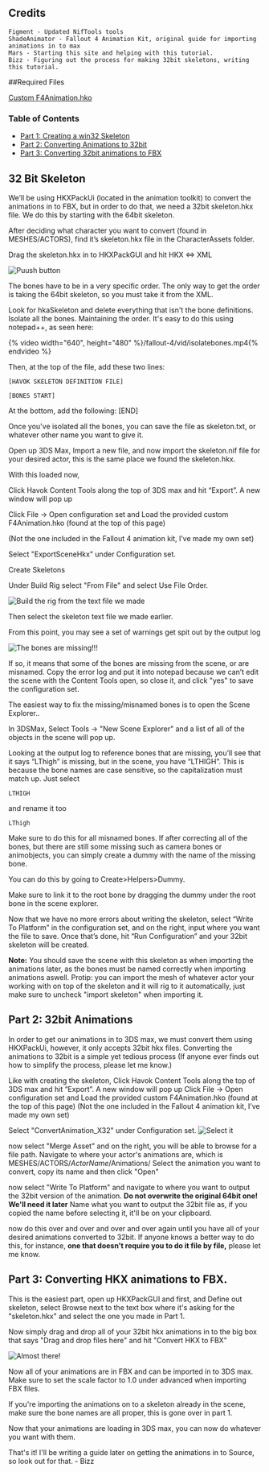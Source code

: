 ## Credits
	Figment - Updated NifTools tools
	ShadeAnimator - Fallout 4 Animation Kit, original guide for importing animations in to max
	Mars - Starting this site and helping with this tutorial.
	Bizz - Figuring out the process for making 32bit skeletons, writing this tutorial.

##Required Files

[Custom F4Animation.hko](/fallout-4/file/F4Animation.hko)

### Table of Contents
* [Part 1: Creating a win32 Skeleton](#animations.md#32-bit-skeleton)
* [Part 2: Converting Animations to 32bit](#animations.md#part-2-32bit-animations)
* [Part 3: Converting 32bit animations to FBX](#animations.md#part-3-converting-hkx-animations-to-fbx)

## 32 Bit Skeleton

We’ll be using HKXPackUi (located in the animation toolkit)  to convert the animations in to FBX, but in order to do that, we need a 32bit skeleton.hkx file. We do this by starting with the 64bit skeleton.

After deciding what character you want to convert (found in MESHES/ACTORS), find it’s skeleton.hkx file in the CharacterAssets folder.

Drag the skeleton.hkx in to HKXPackGUI and hit HKX <=> XML

![Puush button](/fallout-4/img/hkxpackGUI.png)


The bones have to be in a very specific order. The only way to get the order is taking the 64bit skeleton, so you must take it from the XML.

Look for hkaSkeleton and delete everything that isn't the bone definitions.
Isolate all the bones. Maintaining the order. It's easy to do this using notepad++, as seen here:

{% video width="640", height="480" %}/fallout-4/vid/isolatebones.mp4{% endvideo %}

Then, at the top of the file, add these two lines:

	[HAVOK SKELETON DEFINITION FILE]

	[BONES START]

At the bottom, add the following:
	[END]

Once you've isolated all the bones, you can save the file as skeleton.txt, or whatever other name you want to give it.

Open up 3DS Max, Import a new file, and now import the skeleton.nif file for your desired actor, this is the same place we found the skeleton.hkx.

With this loaded now,

Click Havok Content Tools along the top of 3DS max and hit “Export”. A new window will pop up

Click File -> Open configuration set and Load the provided custom F4Animation.hko (found at the top of this page)

(Not the one included in the Fallout 4 animation kit, I’ve made my own set)

Select "ExportSceneHkx" under Configuration set.

Create Skeletons

Under Build Rig select "From File" and select Use File Order.

![Build the rig from the text file we made](/fallout-4/img/buildarig.png)

Then select the skeleton text file we made earlier.

From this point, you may see a set of warnings get spit out by the output log

![The bones are missing!!!](/fallout-4/img/MissingBones.png)

If so, it means that some of the bones are missing from the scene, or are misnamed. Copy the error log and put it into notepad because we can’t edit the scene with the Content Tools open, so close it, and click "yes" to save the configuration set.

The easiest way to fix the missing/misnamed bones is to open the Scene Explorer..


In 3DSMax,
Select Tools -> "New Scene Explorer" and a list of all of the objects in the scene will pop up.

Looking at the output log to reference bones that are missing, you’ll see that it says “LThigh” is missing, but in the scene, you have “LTHIGH”. This is because the bone names are case sensitive, so the capitalization must match up. Just select

    LTHIGH

and rename it too

    LThigh

Make sure to do this for all misnamed bones. If after correcting all of the bones, but there are still some missing such as camera bones or animobjects, you can simply create a dummy with the name of the missing
bone.

You can do this by going to Create>Helpers>Dummy.

Make sure to link it to the root bone by dragging the dummy under the root bone in the scene explorer.

Now that we have no more errors about writing the skeleton, select “Write To Platform” in the configuration set, and on the right, input where you want the file to save. Once that’s done, hit
“Run Configuration” and your 32bit skeleton will be created.

**Note:**
You should save the scene with this skeleton as when importing the animations later, as the bones must be named correctly when importing animations aswell.
Protip: you can import the mesh of whatever actor your working with on top of the skeleton and it will rig to it automatically, just make sure to uncheck "import skeleton" when importing it.

## Part 2: 32bit Animations
In order to get our animations in to 3DS max, we must convert them using HKXPackUi, however, it only accepts 32bit hkx files.
Converting the animations to 32bit is a simple yet tedious process (If anyone ever finds out how to simplify the process, please let me know.)

Like with creating the skeleton, Click Havok Content Tools along the top of 3DS max and hit “Export”. A new window will pop up
Click File -> Open configuration set and Load the provided custom F4Animation.hko (found at the top of this page)
(Not the one included in the Fallout 4 animation kit, I’ve made my own set)

Select "ConvertAnimation_X32" under Configuration set.
![Select it](/fallout-4/img/convert32.PNG)

now select "Merge Asset" and on the right, you will be able to browse for a file path.
Navigate to where your actor's animations are, which is MESHES/ACTORS/*ActorName*/Animations/ Select the animation you want to convert, copy its name and then click "Open"

now select "Write To Platform" and navigate to where you want to output the 32bit version of the animation. **Do not overwrite the original 64bit one! We'll need it later**
Name what you want to output the 32bit file as, if you copied the name before selecting it, it'll be on your clipboard.

now do this over and over and over and over again until you have all of your desired animations converted to 32bit. If anyone knows a better way to do this, for instance, **one that doesn't require you to do it file by file,** please let me know.

## Part 3: Converting HKX animations to FBX.

This is the easiest part, open up HKXPackGUI and first, and Define out skeleton, select Browse next to the text box where it's asking for the "skeleton.hkx" and select the one you made in Part 1.

Now simply drag and drop all of your 32bit hkx animations in to the big box that says "Drag and drop files here" and hit "Convert HKX to FBX"

![Almost there!](/fallout-4/img/convert32.PNG)

Now all of your animations are in FBX and can be imported in to 3DS max. Make sure to set the scale factor to 1.0 under advanced when importing FBX files.

If you're importing the animations on to a skeleton already in the scene, make sure the bone names are all proper, this is gone over in part 1.

Now that your animations are loading in 3DS max, you can now do whatever you want with them.

That's it! I'll be writing a guide later on getting the animations in to Source, so look out for that.
	- Bizz

